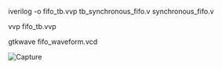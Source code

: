 iverilog -o fifo_tb.vvp tb_synchronous_fifo.v synchronous_fifo.v

vvp fifo_tb.vvp

gtkwave fifo_waveform.vcd

![Capture](https://github.com/user-attachments/assets/2da8965e-5175-4b00-a4c5-d82d6fce4bea)

